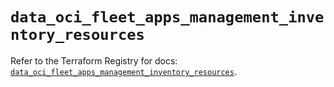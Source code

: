 # `data_oci_fleet_apps_management_inventory_resources`

Refer to the Terraform Registry for docs: [`data_oci_fleet_apps_management_inventory_resources`](https://registry.terraform.io/providers/oracle/oci/6.18.0/docs/data-sources/fleet_apps_management_inventory_resources).
